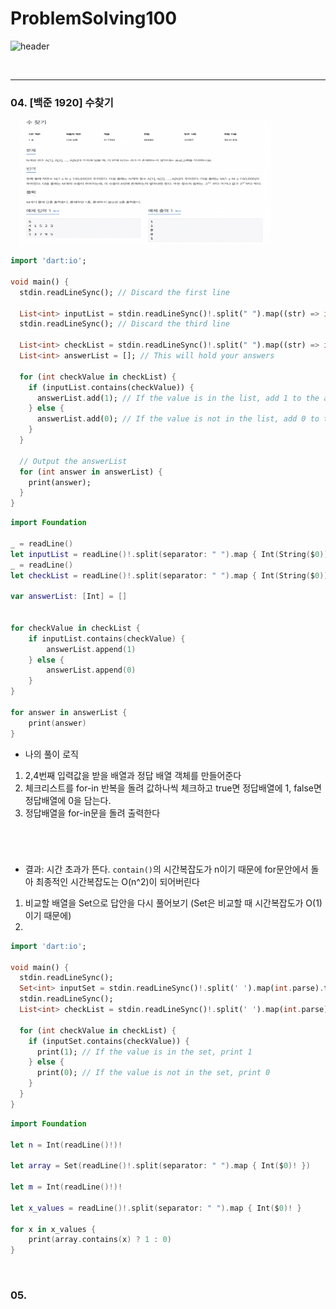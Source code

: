 # ProblemSolving100

![header](https://capsule-render.vercel.app/api?type=waving&color=gradient&height=250&section=header&text=Problem%20Solving%20100&fontSize=60&animation=fadeIn&fontAlign=35&fontAlignY=35)


<br/>

---

### 04. [백준 1920] 수찾기


&nbsp;&nbsp;&nbsp;&nbsp;<img src="image/01.png" width="400" height="200"><br/>



```dart
import 'dart:io';

void main() {
  stdin.readLineSync(); // Discard the first line

  List<int> inputList = stdin.readLineSync()!.split(" ").map((str) => int.parse(str)).toList();
  stdin.readLineSync(); // Discard the third line

  List<int> checkList = stdin.readLineSync()!.split(" ").map((str) => int.parse(str)).toList();
  List<int> answerList = []; // This will hold your answers

  for (int checkValue in checkList) {
    if (inputList.contains(checkValue)) {
      answerList.add(1); // If the value is in the list, add 1 to the answerList
    } else {
      answerList.add(0); // If the value is not in the list, add 0 to the answerList
    }
  }

  // Output the answerList
  for (int answer in answerList) {
    print(answer);
  }
}
```

```swift
import Foundation

_ = readLine()
let inputList = readLine()!.split(separator: " ").map { Int(String($0))! }
_ = readLine()
let checkList = readLine()!.split(separator: " ").map { Int(String($0))! }

var answerList: [Int] = []


for checkValue in checkList {
    if inputList.contains(checkValue) {
        answerList.append(1)
    } else {
        answerList.append(0)
    }
}

for answer in answerList {
    print(answer)
}
```
- 나의 풀이 로직 <br/>
1. 2,4번째 입력값을 받을 배열과 정답 배열 객체를 만들어준다
2. 체크리스트를 for-in 반복을 돌려 값하나씩 체크하고 true면 정답배열에 1, false면 정답배열에 0을 담는다.
3. 정답배열을 for-in문을 돌려 출력한다

<br/>

#

- 결과: 시간 초과가 뜬다. `contain()`의 시간복잡도가 n이기 때문에 for문안에서 돌아 최종적인 시간복잡도는 O(n^2)이 되어버린다
1. 비교할 배열을 Set으로 답안을 다시 풀어보기 (Set은 비교할 때 시간복잡도가 O(1)이기 때문에)
2. 
```dart
import 'dart:io';

void main() {
  stdin.readLineSync();
  Set<int> inputSet = stdin.readLineSync()!.split(' ').map(int.parse).toSet();
  stdin.readLineSync();
  List<int> checkList = stdin.readLineSync()!.split(' ').map(int.parse).toList();

  for (int checkValue in checkList) {
    if (inputSet.contains(checkValue)) {
      print(1); // If the value is in the set, print 1
    } else {
      print(0); // If the value is not in the set, print 0
    }
  }
}
```
```swift
import Foundation

let n = Int(readLine()!)!

let array = Set(readLine()!.split(separator: " ").map { Int($0)! })

let m = Int(readLine()!)!

let x_values = readLine()!.split(separator: " ").map { Int($0)! }

for x in x_values {
    print(array.contains(x) ? 1 : 0)
}
```

<br/>

### 05. 
   
